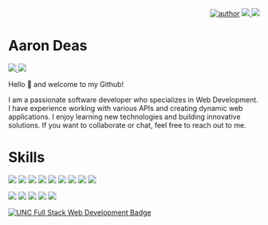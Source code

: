 <div align=right>
  <a href="https://github.com/b00000001">
		<img alt="author" src= "https://img.shields.io/badge/author-b00000001-blue?style=glat-square" target="_blank"></a>
	</a>
  <a href="https://github.com/b00000001" target="_blank"><img src="https://hits.seeyoufarm.com/api/count/incr/badge.svg?url=https%3A%2F%2Fgithub.com%2Fb00000001&count_bg=%2379C83D&title_bg=%23555555&icon=&icon_color=%23E7E7E7&title=hits&edge_flat=false"/>
  </a>  
  <a href="https://github.com/b00000001" target="_blank"><img src="https://img.shields.io/github/followers/b00000001?label=Flow&style=social"/>
  </a>  
</div>

# Aaron Deas

<a href="https://www.linkedin.com/in/aaron-deas-ba9908166/" target="_blank"><img src="https://img.shields.io/badge/LinkedIn-%230A66C2?style=flat-square&logo=LinkedIn&logoColor=white"/>
</a>
<a href="https://mail.google.com/" target="_blank"><img src="https://img.shields.io/badge/deas.aaron%40gmail.com-%23EA4335?style=flat-square&logo=Gmail&logoColor=white"/>
</a>

Hello 👋 and welcome to my Github!

I am a passionate software developer who specializes in Web Development. I have experience working with various APIs and creating dynamic web applications. I enjoy learning new technologies and building innovative solutions. If you want to collaborate or chat, feel free to reach out to me.

# Skills

<a href="https://img.shields.io/badge/HTML-239120?style=for-the-badge&logo=html5&logoColor=white"><img src="https://img.shields.io/badge/HTML-E34C26?style=for-the-badge&logo=html5&logoColor=white"/></a>
<a href="https://img.shields.io/badge/HTML-239120?style=for-the-badge&logo=html5&logoColor=white"><img src="https://img.shields.io/badge/CSS-1572B6?&style=for-the-badge&logo=css3&logoColor=white"/></a>
<a href="https://img.shields.io/badge/HTML-239120?style=for-the-badge&logo=html5&logoColor=white"><img src="https://img.shields.io/badge/Node.js-339933?style=for-the-badge&logo=node.js&logoColor=white"/></a>
<a href="https://img.shields.io/badge/HTML-239120?style=for-the-badge&logo=html5&logoColor=white"><img src="https://img.shields.io/badge/TypeScript-3178C6?style=for-the-badge&logo=typescript&logoColor=white"/></a>
<a href="https://img.shields.io/badge/HTML-239120?style=for-the-badge&logo=html5&logoColor=white"><img src="https://img.shields.io/badge/Markdown-000000?style=for-the-badge&logo=markdown&logoColor=white"/></a>
<a href="https://img.shields.io/badge/HTML-239120?style=for-the-badge&logo=html5&logoColor=white"><img src="https://img.shields.io/badge/React-20232A?style=for-the-badge&logo=react&logoColor=61DAFB"/></a>
<a href="https://img.shields.io/badge/HTML-239120?style=for-the-badge&logo=html5&logoColor=white"><img src="https://img.shields.io/badge/React_Router-CA4245?style=for-the-badge&logo=react-router&logoColor=white"/></a>
<a href="https://img.shields.io/badge/HTML-239120?style=for-the-badge&logo=html5&logoColor=white"><img src="https://img.shields.io/badge/Tailwind_CSS-06B6D4?style=for-the-badge&logo=tailwind-css&logoColor=white"/></a>
<a href="https://img.shields.io/badge/HTML-239120?style=for-the-badge&logo=html5&logoColor=white"><img src="https://img.shields.io/badge/Bootstrap-7952B3?style=for-the-badge&logo=bootstrap&logoColor=white"/></a>

<a href="https://img.shields.io/badge/HTML-239120?style=for-the-badge&logo=html5&logoColor=white"><img src="https://img.shields.io/badge/MySQL-4479A1F?style=for-the-badge&logo=mysql&logoColor=white"/></a>
<a href="https://img.shields.io/badge/HTML-239120?style=for-the-badge&logo=html5&logoColor=white"><img src="https://img.shields.io/badge/Heroku-430098?style=for-the-badge&logo=heroku&logoColor=white"/></a>
<a href="https://img.shields.io/badge/HTML-239120?style=for-the-badge&logo=html5&logoColor=white"><img src="https://img.shields.io/badge/Microsoft-F25022?style=for-the-badge&logo=microsoft&logoColor=white"/></a>
<a href="https://img.shields.io/badge/HTML-239120?style=for-the-badge&logo=html5&logoColor=white"><img src="https://img.shields.io/badge/Svelte-FF3E00?style=for-the-badge&logo=svelte&logoColor=white"/></a>
<a href="https://img.shields.io/badge/HTML-239120?style=for-the-badge&logo=html5&logoColor=white"><img src="https://img.shields.io/badge/Firebase-FFA611?style=for-the-badge&logo=Firebase&logoColor=white"/></a>

<a href="https://www.credly.com/badges/c1515fdd-0e66-42f4-bb5b-ce6984e5c710/public_url">![UNC Full Stack Web Development Badge](https://images.credly.com/size/340x340/images/42b71bba-2b2c-40fd-85eb-c8bcb8fb9aa2/CE_Cert_Badge_Coding-01.png)</a>
